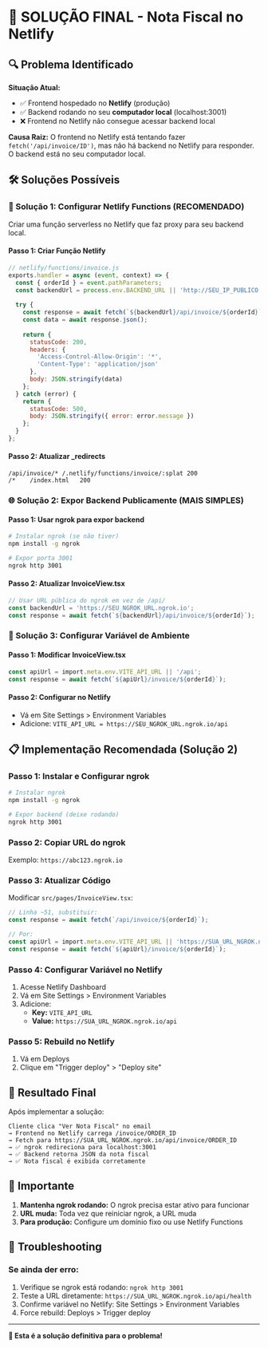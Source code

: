 # 🎯 SOLUÇÃO FINAL - Nota Fiscal no Netlify

## 🔍 Problema Identificado

**Situação Atual:**
- ✅ Frontend hospedado no **Netlify** (produção)
- ✅ Backend rodando no seu **computador local** (localhost:3001)
- ❌ Frontend no Netlify não consegue acessar backend local

**Causa Raiz:**
O frontend no Netlify está tentando fazer `fetch('/api/invoice/ID')`, mas não há backend no Netlify para responder. O backend está no seu computador local.

## 🛠️ Soluções Possíveis

### 🚀 Solução 1: Configurar Netlify Functions (RECOMENDADO)

Criar uma função serverless no Netlify que faz proxy para seu backend local.

#### Passo 1: Criar Função Netlify
```javascript
// netlify/functions/invoice.js
exports.handler = async (event, context) => {
  const { orderId } = event.pathParameters;
  const backendUrl = process.env.BACKEND_URL || 'http://SEU_IP_PUBLICO:3001';
  
  try {
    const response = await fetch(`${backendUrl}/api/invoice/${orderId}`);
    const data = await response.json();
    
    return {
      statusCode: 200,
      headers: {
        'Access-Control-Allow-Origin': '*',
        'Content-Type': 'application/json'
      },
      body: JSON.stringify(data)
    };
  } catch (error) {
    return {
      statusCode: 500,
      body: JSON.stringify({ error: error.message })
    };
  }
};
```

#### Passo 2: Atualizar _redirects
```
/api/invoice/* /.netlify/functions/invoice/:splat 200
/*    /index.html   200
```

### 🌐 Solução 2: Expor Backend Publicamente (MAIS SIMPLES)

#### Passo 1: Usar ngrok para expor backend
```bash
# Instalar ngrok (se não tiver)
npm install -g ngrok

# Expor porta 3001
ngrok http 3001
```

#### Passo 2: Atualizar InvoiceView.tsx
```typescript
// Usar URL pública do ngrok em vez de /api/
const backendUrl = 'https://SEU_NGROK_URL.ngrok.io';
const response = await fetch(`${backendUrl}/api/invoice/${orderId}`);
```

### 🔧 Solução 3: Configurar Variável de Ambiente

#### Passo 1: Modificar InvoiceView.tsx
```typescript
const apiUrl = import.meta.env.VITE_API_URL || '/api';
const response = await fetch(`${apiUrl}/invoice/${orderId}`);
```

#### Passo 2: Configurar no Netlify
- Vá em Site Settings > Environment Variables
- Adicione: `VITE_API_URL = https://SEU_NGROK_URL.ngrok.io/api`

## 📋 Implementação Recomendada (Solução 2)

### Passo 1: Instalar e Configurar ngrok
```bash
# Instalar ngrok
npm install -g ngrok

# Expor backend (deixe rodando)
ngrok http 3001
```

### Passo 2: Copiar URL do ngrok
Exemplo: `https://abc123.ngrok.io`

### Passo 3: Atualizar Código
Modificar `src/pages/InvoiceView.tsx`:
```typescript
// Linha ~51, substituir:
const response = await fetch(`/api/invoice/${orderId}`);

// Por:
const apiUrl = import.meta.env.VITE_API_URL || 'https://SUA_URL_NGROK.ngrok.io/api';
const response = await fetch(`${apiUrl}/invoice/${orderId}`);
```

### Passo 4: Configurar Variável no Netlify
1. Acesse Netlify Dashboard
2. Vá em Site Settings > Environment Variables
3. Adicione:
   - **Key:** `VITE_API_URL`
   - **Value:** `https://SUA_URL_NGROK.ngrok.io/api`

### Passo 5: Rebuild no Netlify
1. Vá em Deploys
2. Clique em "Trigger deploy" > "Deploy site"

## 🎯 Resultado Final

Após implementar a solução:

```
Cliente clica "Ver Nota Fiscal" no email
→ Frontend no Netlify carrega /invoice/ORDER_ID
→ Fetch para https://SUA_URL_NGROK.ngrok.io/api/invoice/ORDER_ID
→ ✅ ngrok redireciona para localhost:3001
→ ✅ Backend retorna JSON da nota fiscal
→ ✅ Nota fiscal é exibida corretamente
```

## 🚨 Importante

1. **Mantenha ngrok rodando:** O ngrok precisa estar ativo para funcionar
2. **URL muda:** Toda vez que reiniciar ngrok, a URL muda
3. **Para produção:** Configure um domínio fixo ou use Netlify Functions

## 🔧 Troubleshooting

### Se ainda der erro:
1. Verifique se ngrok está rodando: `ngrok http 3001`
2. Teste a URL diretamente: `https://SUA_URL_NGROK.ngrok.io/api/health`
3. Confirme variável no Netlify: Site Settings > Environment Variables
4. Force rebuild: Deploys > Trigger deploy

---

**🎉 Esta é a solução definitiva para o problema!**